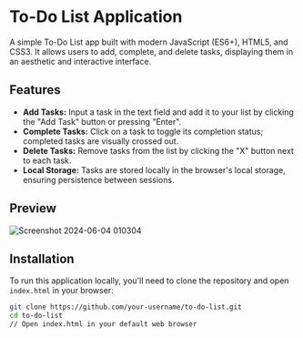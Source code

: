 # To-Do List Application

A simple To-Do List app built with modern JavaScript (ES6+), HTML5, and CSS3. It allows users to add, complete, and delete tasks, displaying them in an aesthetic and interactive interface.

## Features

- **Add Tasks:** Input a task in the text field and add it to your list by clicking the "Add Task" button or pressing "Enter".
- **Complete Tasks:** Click on a task to toggle its completion status; completed tasks are visually crossed out.
- **Delete Tasks:** Remove tasks from the list by clicking the "X" button next to each task.
- **Local Storage:** Tasks are stored locally in the browser's local storage, ensuring persistence between sessions.

## Preview
![Screenshot 2024-06-04 010304](https://github.com/animex007/-30DayDevChallenge-/assets/93252366/8d4280c3-ef1a-424e-a9ba-f4d8bf022c92)
## Installation

To run this application locally, you'll need to clone the repository and open `index.html` in your browser:

```bash
git clone https://github.com/your-username/to-do-list.git
cd to-do-list
// Open index.html in your default web browser
```




